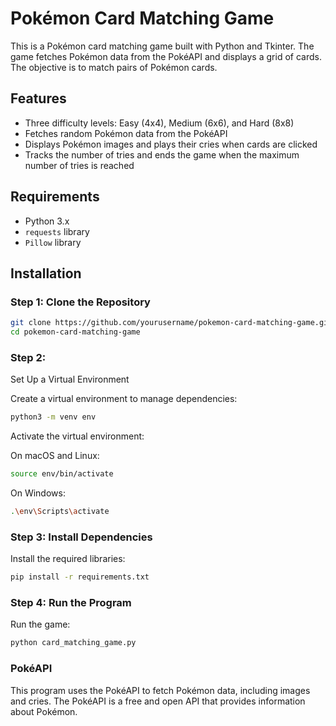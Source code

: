 # Pokémon Card Matching Game

This is a Pokémon card matching game built with Python and Tkinter. The game fetches Pokémon data from the PokéAPI and displays a grid of cards. The objective is to match pairs of Pokémon cards.

## Features

- Three difficulty levels: Easy (4x4), Medium (6x6), and Hard (8x8)
- Fetches random Pokémon data from the PokéAPI
- Displays Pokémon images and plays their cries when cards are clicked
- Tracks the number of tries and ends the game when the maximum number of tries is reached

## Requirements

- Python 3.x
- `requests` library
- `Pillow` library

## Installation

### Step 1: Clone the Repository

```sh
git clone https://github.com/yourusername/pokemon-card-matching-game.git
cd pokemon-card-matching-game
```

### Step 2: 

Set Up a Virtual Environment

Create a virtual environment to manage dependencies:

```sh
python3 -m venv env
```

Activate the virtual environment:

On macOS and Linux:

```sh
source env/bin/activate
```

On Windows:

```sh
.\env\Scripts\activate
```

### Step 3: Install Dependencies


Install the required libraries:

```sh
pip install -r requirements.txt
```

### Step 4: Run the Program
Run the game:

```sh
python card_matching_game.py
```

### PokéAPI

This program uses the PokéAPI to fetch Pokémon data, including images and cries. The PokéAPI is a free and open API that provides information about Pokémon.